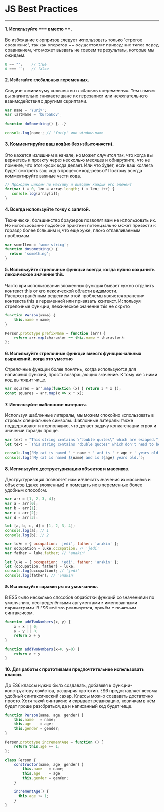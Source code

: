 # JS Best Practices
---

#### 1. Используйте === вместо ==.
Во избежание сюрпризов следует использовать только "строгое сравнение", так как оператор == осуществляет приведение типов перед сравнением, что может вызвать не совсем те результаты, которые мы ожидаем.

``` js
0 == "";    // true  
0 === "";   // false
```

#### 2. Избегайте глобальных переменных.
Сведите к минимуму количество глобальных переменных. Тем самым вы значительно снижаете шанс их перезаписи или нежелательного взаимодействия с другими скриптами.

``` js
var name = 'Yuriy';  
var lastName = 'Kurbakov';  
  
function doSomething() {...}  
  
console.log(name); // 'Yuriy' или window.name  
```

#### 3. Комментируйте ваш код(но без избыточности).
Это кажется излишним в начале, но может случится так, что когда вы вернетесь к проекту через несколько месяцев и обнаружите, что не помните, что этот кусок кода делает. Или что будет, если ваш коллега будет смотреть ваш код в процессе код-ревью? Поэтому всегда комментируйте важные части кода.

``` js
// Проходим циклом по массиву и выводим каждый его элемент   
for(var i = 0, len = array.length; i < len; i++) {  
   console.log(array[i]);  
}
```

#### 4. Всегда используйте точку с запятой.
Технически, большинство браузеров позволят вам не использовать их. Но использование подобной практики потенциально может привести к гораздо более большим и, что еще хуже, плохо отлавливаемым проблемам.

``` js
var someItem = 'some string';  
function doSomething() {  
  return 'something';  
}
```

#### 5. Используйте стрелочные функции всегда, когда нужно сохранить лексическое значение this.
Часто при использовании вложенных функций бывает нужно отделить контекст this от его лексической области видимости. Распространённым решением этой проблемы является хранение контекста this в переменной или привязать контекст. Используя стрелочные функции, лексическое значение this не скрыто

```js 
function Person(name) {
    this.name = name;
}

Person.prototype.prefixName = function (arr) {
    return arr.map(character => this.name + character);
};
```

#### 6. Используйте стрелочные функции вместо функциональных выражений, когда это уместно
Стрелочные функции более понятны, когда используются для написания функций, просто возвращающих значение. К тому же с ними код выглядит чище.

``` js
var squares = arr.map(function (x) { return x * x });
const squares = arr.map(x => x * x);
```

#### 7. Используйте шаблонные литералы.
Используя шаблонные литералы, мы можем спокойно использовать в строках специальные символы. Шаблонные литералы также поддерживают интерполяцию, что делает задачу конкатенации строк и значений гораздо проще.

``` js
var text = "This string contains \"double quotes\" which are escaped.";
let text = `This string contains "double quotes" which don't need to be escaped anymore.`;
```

``` js
console.log('My cat is named ' + name + ' and is ' + age + ' years old.');
console.log(`My cat is named ${name} and is ${age} years old.`);
```

#### 8. Используйте деструктуризацию объектов и массивов.
Деструктуризация позволяет нам извлекать значения из массивов и объектов (даже вложенных) и помещать их в переменные более удобным способом.

``` js
var arr = [1, 2, 3, 4];
var a = arr[0];
var b = arr[1];
var c = arr[2];
var d = arr[3];

let [a, b, c, d] = [1, 2, 3, 4];
console.log(a); // 1
console.log(b); // 2
```

``` js
var luke = { occupation: 'jedi', father: 'anakin' };
var occupation = luke.occupation; // 'jedi'
var father = luke.father; // 'anakin'

let luke = { occupation: 'jedi', father: 'anakin' };
let {occupation, father} = luke;
console.log(occupation); // 'jedi'
console.log(father); // 'anakin'
```

#### 9. Используйте параметры по умолчанию.
В ES5 было несколько способов обработки функций со значениями по умолчанию, неопределёнными аргументами и именованными параметрами. В ES6 всё это реализуется, причём с понятным синтаксисом.

``` js
function addTwoNumbers(x, y) {
    x = x || 0;
    y = y || 0;
    return x + y;
}

function addTwoNumbers(x=0, y=0) {
    return x + y;
}
```

#### 10. Для работы с прототипами предпочтительнее использовать классы. 
До ES6 классы нужно было создавать, добавляя к функции-конструктору свойства, расширяя прототип. ES6 предоставляет весьма удобный синтаксический сахар. Классы можно создавать достаточно просто. Хотя такой синтаксис и скрывает реализацию, новичкам в нём будет проще разобраться, да и написанный код будет чище.

``` js
function Person(name, age, gender) {
    this.name   = name;
    this.age    = age;
    this.gender = gender;
}

Person.prototype.incrementAge = function () {
    return this.age += 1;
};
```

```js
class Person {
    constructor(name, age, gender) {
        this.name   = name;
        this.age    = age;
        this.gender = gender;
    }

    incrementAge() {
      this.age += 1;
    }
}
```
